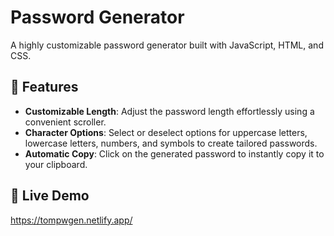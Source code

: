 # Password Generator

A highly customizable password generator built with JavaScript, HTML, and CSS.

## 🌟 Features

- **Customizable Length**: Adjust the password length effortlessly using a convenient scroller.
- **Character Options**: Select or deselect options for uppercase letters, lowercase letters, numbers, and symbols to create tailored passwords.
- **Automatic Copy**: Click on the generated password to instantly copy it to your clipboard.

## 🚀 Live Demo

https://tompwgen.netlify.app/
